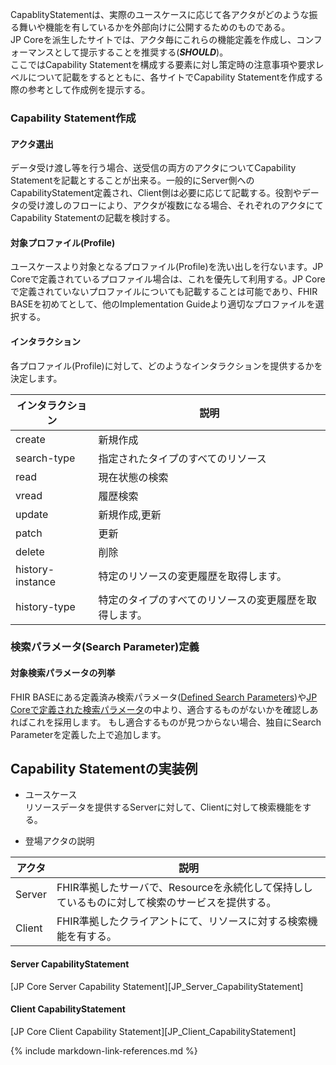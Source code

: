 CapablityStatementは、実際のユースケースに応じて各アクタがどのような振る舞いや機能を有しているかを外部向けに公開するためのものである。<br/>
JP Coreを派生したサイトでは、アクタ毎にこれらの機能定義を作成し、コンフォーマンスとして提示することを推奨する(***SHOULD***)。<br/>
ここではCapability Statementを構成する要素に対し策定時の注意事項や要求レベルについて記載をするとともに、各サイトでCapability Statementを作成する際の参考として作成例を提示する。

### Capability Statement作成
#### アクタ選出
データ受け渡し等を行う場合、送受信の両方のアクタについてCapability Statementを記載とすることが出来る。一般的にServer側へのCapabilityStatement定義され、Client側は必要に応じて記載する。役割やデータの受け渡しのフローにより、アクタが複数になる場合、それぞれのアクタにてCapability Statementの記載を検討する。

#### 対象プロファイル(Profile)
ユースケースより対象となるプロファイル(Profile)を洗い出しを行ないます。JP Coreで定義されているプロファイル場合は、これを優先して利用する。JP Coreで定義されていないプロファイルについても記載することは可能であり、FHIR BASEを初めてとして、他のImplementation Guideより適切なプロファイルを選択する。

#### インタラクション
各プロファイル(Profile)に対して、どのようなインタラクションを提供するかを決定します。

| インタラクション| 説明 |
|---|---|
|create| 新規作成 |
|search-type| 指定されたタイプのすべてのリソース |
|read| 現在状態の検索 |
|vread| 履歴検索 |
|update| 新規作成,更新 |
|patch| 更新 |
|delete| 削除 |
|history-instance| 特定のリソースの変更履歴を取得します。 |
|history-type| 特定のタイプのすべてのリソースの変更履歴を取得します。 |

### 検索パラメータ(Search Parameter)定義
#### 対象検索パラメータの列挙
FHIR BASEにある定義済み検索パラメータ([Defined Search Parameters](https://fhir-ru.github.io/searchparameter-registry.html))や[JP Coreで定義された検索パラメータ](group-searchParameter.html)の中より、適合するものがないかを確認しあればこれを採用します。
もし適合するものが見つからない場合、独自にSearch Parameterを定義した上で追加します。

## Capability Statementの実装例
* ユースケース<br/>
リソースデータを提供するServerに対して、Clientに対して検索機能をする。

* 登場アクタの説明

|アクタ|説明|
|---|---|
| Server | FHIR準拠したサーバで、Resourceを永続化して保持ししているものに対して検索のサービスを提供する。|
| Client | FHIR準拠したクライアントにて、リソースに対する検索機能を有する。|

#### Server CapabilityStatement
[JP Core Server Capability Statement][JP_Server_CapabilityStatement]

#### Client CapabilityStatement
[JP Core Client Capability Statement][JP_Client_CapabilityStatement]

{% include markdown-link-references.md %}